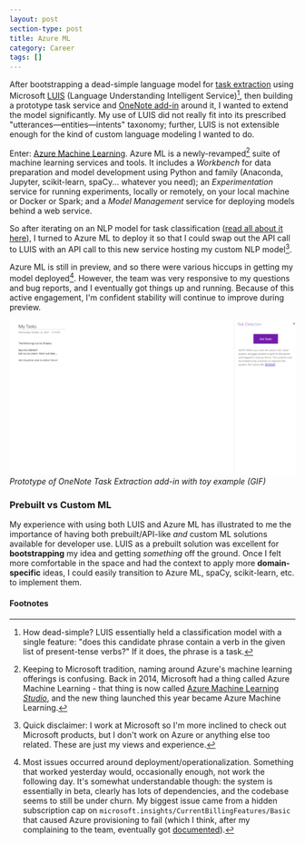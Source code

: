 ```yaml
---
layout: post
section-type: post
title: Azure ML
category: Career
tags: []
---
```


After bootstrapping a dead-simple language model for [task extraction](/career/2017/07/14/ai-at-work.html) using Microsoft [LUIS](/career/2017/08/14/luis.html) (Language Understanding Intelligent Service)[^luis-model], then building a prototype task service and [OneNote add-in](https://docs.microsoft.com/en-us/office/dev/add-ins/quickstarts/onenote-quickstart) around it, I wanted to extend the model significantly. My use of LUIS did not really fit into its prescribed "utterances&mdash;entities&mdash;intents" taxonomy; further, LUIS is not extensible enough for the kind of custom language modeling I wanted to do.

Enter: [Azure Machine Learning](https://docs.microsoft.com/en-us/azure/machine-learning/preview/overview-what-is-azure-ml). Azure ML is a newly-revamped[^naming] suite of machine learning services and tools. It includes a _Workbench_ for data preparation and model development using Python and family (Anaconda, Jupyter, scikit-learn, spaCy... whatever you need); an _Experimentation_ service for running experiments, locally or remotely, on your local machine or Docker or Spark; and a _Model Management_ service for deploying models behind a web service.

So after iterating on an NLP model for task classification ([read all about it here](/portfolio-building/2017/09/25/nlp-for-tasks.html)), I turned to Azure ML to deploy it so that I could swap out the API call to LUIS with an API call to this new service hosting my custom NLP model[^disclaimer].

Azure ML is still in preview, and so there were various hiccups in getting my model deployed[^issues]. However, the team was very responsive to my questions and bug reports, and I eventually got things up and running. Because of this active engagement, I'm confident stability will continue to improve during preview.

![Prototype of OneNote Task Extraction add-in with toy example (GIF)](/img/posts/task-extraction.gif)
_Prototype of OneNote Task Extraction add-in with toy example (GIF)_

### Prebuilt vs Custom ML

My experience with using both LUIS and Azure ML has illustrated to me the importance of having both prebuilt/API-like _and_ custom ML solutions available for developer use. LUIS as a prebuilt solution was excellent for **bootstrapping** my idea and getting _something_ off the ground. Once I felt more comfortable in the space and had the context to apply more **domain-specific** ideas, I could easily transition to Azure ML, spaCy, scikit-learn, etc. to implement them.

#### Footnotes

[^luis-model]: How dead-simple? LUIS essentially held a classification model with a single feature: "does this candidate phrase contain a verb in the given list of present-tense verbs?" If it does, the phrase is a task.

[^naming]: Keeping to Microsoft tradition, naming around Azure's machine learning offerings is confusing. Back in 2014, Microsoft had a thing called Azure Machine Learning - that thing is now called [Azure Machine Learning _Studio_](https://azure.microsoft.com/en-us/services/machine-learning-studio/), and the new thing launched this year became Azure Machine Learning.

[^disclaimer]: Quick disclaimer: I work at Microsoft so I'm more inclined to check out Microsoft products, but I don't work on Azure or anything else too related. These are just my views and experience.

[^issues]: Most issues occurred around deployment/operationalization. Something that worked yesterday would, occasionally enough, not work the following day. It's somewhat understandable though: the system is essentially in beta, clearly has lots of dependencies, and the codebase seems to still be under churn. My biggest issue came from a hidden subscription cap on `microsoft.insights/CurrentBillingFeatures/Basic` that caused Azure provisioning to fail (which I think, after my complaining to the team, eventually got [documented](https://docs.microsoft.com/en-us/azure/machine-learning/preview/how-to-deploy-troubleshooting-guide)).
